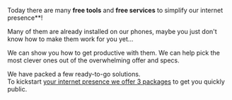Today there are many **free tools** and **free services** to simplify our internet presence**!

Many of them are already installed on our phones, maybe you just don't know how to make them work for you yet...  

We can show you how to get productive with them. We can help pick the most clever ones out of the overwhelming offer and specs.

We have packed a few ready-to-go solutions.   
To kickstart [your internet presence we offer 3 packages](/offer/) to get you quickly public.
